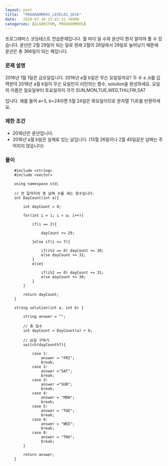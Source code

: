 ```yaml
---
layout: post
title:  "PROGRAMMERS_LEVEL01_2016"
date:   2020-07-30 15:42:31 +0900
categories: [ALGORITHM, PROGRAMMERS]
---
```


프로그래머스 코딩테스트 연습문제입니다. 월 마다 일 수와 윤년이 뭔지 알아야 풀 수 있습니다. 윤년은 2월 29일이 되는 달로 원래 2월이 28일에서 29일로 늘어났기 때문에 윤년은 총 366일이 되는 해입니다.

### 문제 설명
2016년 1월 1일은 금요일입니다. 2016년 a월 b일은 무슨 요일일까요? 두 수 a ,b를 입력받아 2016년 a월 b일이 무슨 요일인지 리턴하는 함수, solution을 완성하세요. 요일의 이름은 일요일부터 토요일까지 각각 SUN,MON,TUE,WED,THU,FRI,SAT

입니다. 예를 들어 a=5, b=24라면 5월 24일은 화요일이므로 문자열 TUE를 반환하세요.

### 제한 조건
- 2016년은 윤년입니다.
- 2016년 a월 b일은 실제로 있는 날입니다. (13월 26일이나 2월 45일같은 날짜는 주어지지 않습니다)

### 풀이

```
    #include <string>
    #include <vector>

    using namespace std;

    // 전 달까지의 총 날짜 수를 세는 함수입니다.
    int DayCount(int a){

        int dayCount = 0;

        for(int i = 1; i < a; i++){

            if(i == 2){

                dayCount += 29;

            }else if(i <= 7){

                if(i%2 == 0) dayCount += 30;
                else dayCount += 31;
            }
            else{

                if(i%2 == 0) dayCount += 31;
                else dayCount += 30;
            }
        }

        return dayCount;
    }

    string solution(int a, int b) {

        string answer = "";

        // 총 일수
        int dayCount = DayCount(a) + b;

        // 요일 구하기
        switch(dayCount%7){

            case 1:
                answer = "FRI";
                break;
            case 2:
                answer ="SAT";
                break;
            case 3:
                answer ="SUN";
                break;
            case 4:
                answer = "MON";
                break;
            case 5:
                answer = "TUE";
                break;
            case 6:
                answer = "WED";
                break;
            case 0:
                answer = "THU";
                break;
        }

        return answer;
    }
```
